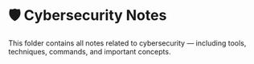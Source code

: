 # 🛡️ Cybersecurity Notes

This folder contains all notes related to cybersecurity — including tools, techniques, commands, and important concepts.
